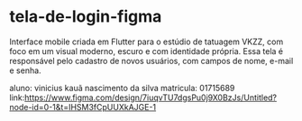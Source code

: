 # tela-de-login-figma
Interface mobile criada em Flutter para o estúdio de tatuagem VKZZ, com foco em um visual moderno, escuro e com identidade própria. Essa tela é responsável pelo cadastro de novos usuários, com campos de nome, e-mail e senha.

aluno: vinicius kauã nascimento da silva
matricula: 01715689
link:https://www.figma.com/design/7iuqvTU7dgsPu0j9X0BzJs/Untitled?node-id=0-1&t=IHSM3fCpUUXkAJGE-1
